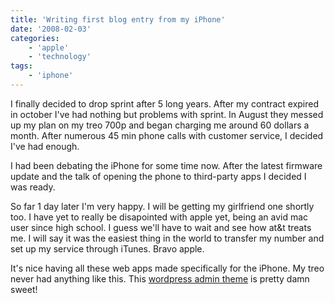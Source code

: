 ```yaml
---
title: 'Writing first blog entry from my iPhone'
date: '2008-02-03'
categories:
    - 'apple'
    - 'technology'
tags:
    - 'iphone'
---
```


I finally decided to drop sprint after 5 long years. After my contract expired in october I've had nothing but problems with sprint. In August they messed up my plan on my treo 700p and began charging me around 60 dollars a month. After numerous 45 min phone calls with customer service, I decided I've had enough.

I had been debating the iPhone for some time now. After the latest firmware update and the talk of opening the phone to third-party apps I decided I was ready.

So far 1 day later I'm very happy. I will be getting my girlfriend one shortly too. I have yet to really be disapointed with apple yet, being an avid mac user since high school. I guess we'll have to wait and see how at&t treats me. I will say it was the easiest thing in the world to transfer my number and set up my service through iTunes. Bravo apple.

It's nice having all these web apps made specifically for the iPhone. My treo never had anything like this. This [wordpress admin theme](http://wordpress.org/extend/plugins/mobileadmin/) is pretty damn sweet!
